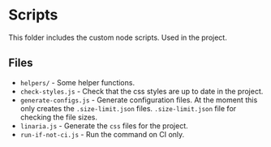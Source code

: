 # Scripts

This folder includes the custom node scripts. Used in the project.

## Files

- `helpers/` - Some helper functions.
- `check-styles.js` - Check that the css styles are up to date in the project.
- `generate-configs.js` - Generate configuration files. At the moment this only creates the `.size-limit.json` files. `.size-limit.json` file for checking the file sizes.
- `linaria.js` - Generate the `css` files for the project.
- `run-if-not-ci.js` - Run the command on CI only.
